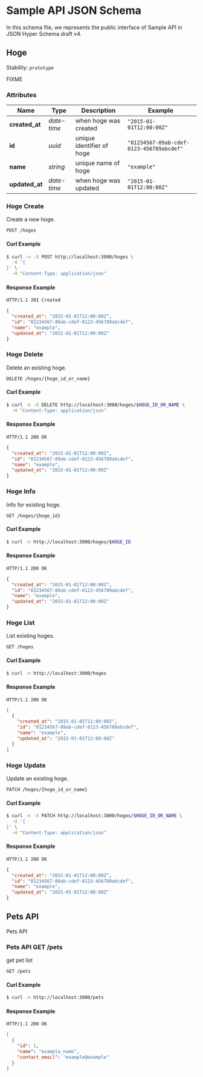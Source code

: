 # Sample API JSON Schema

In this schema file, we represents the public interface of Sample API in JSON Hyper Schema draft v4.

## <a name="resource-hoge">Hoge</a>

Stability: `prototype`

FIXME

### Attributes

| Name | Type | Description | Example |
| ------- | ------- | ------- | ------- |
| **created_at** | *date-time* | when hoge was created | `"2015-01-01T12:00:00Z"` |
| **id** | *uuid* | unique identifier of hoge | `"01234567-89ab-cdef-0123-456789abcdef"` |
| **name** | *string* | unique name of hoge | `"example"` |
| **updated_at** | *date-time* | when hoge was updated | `"2015-01-01T12:00:00Z"` |

### <a name="link-POST-hoge-/hoges">Hoge Create</a>

Create a new hoge.

```
POST /hoges
```


#### Curl Example

```bash
$ curl -n -X POST http://localhost:3000/hoges \
  -d '{
}' \
  -H "Content-Type: application/json"
```


#### Response Example

```
HTTP/1.1 201 Created
```

```json
{
  "created_at": "2015-01-01T12:00:00Z",
  "id": "01234567-89ab-cdef-0123-456789abcdef",
  "name": "example",
  "updated_at": "2015-01-01T12:00:00Z"
}
```

### <a name="link-DELETE-hoge-/hoges/{(%23%2Fdefinitions%2Fhoge%2Fdefinitions%2Fidentity)}">Hoge Delete</a>

Delete an existing hoge.

```
DELETE /hoges/{hoge_id_or_name}
```


#### Curl Example

```bash
$ curl -n -X DELETE http://localhost:3000/hoges/$HOGE_ID_OR_NAME \
  -H "Content-Type: application/json"
```


#### Response Example

```
HTTP/1.1 200 OK
```

```json
{
  "created_at": "2015-01-01T12:00:00Z",
  "id": "01234567-89ab-cdef-0123-456789abcdef",
  "name": "example",
  "updated_at": "2015-01-01T12:00:00Z"
}
```

### <a name="link-GET-hoge-/hoges/{(%23%2Fdefinitions%2Fhoge%2Fdefinitions%2Fid)}">Hoge Info</a>

Info for existing hoge.

```
GET /hoges/{hoge_id}
```


#### Curl Example

```bash
$ curl -n http://localhost:3000/hoges/$HOGE_ID
```


#### Response Example

```
HTTP/1.1 200 OK
```

```json
{
  "created_at": "2015-01-01T12:00:00Z",
  "id": "01234567-89ab-cdef-0123-456789abcdef",
  "name": "example",
  "updated_at": "2015-01-01T12:00:00Z"
}
```

### <a name="link-GET-hoge-/hoges">Hoge List</a>

List existing hoges.

```
GET /hoges
```


#### Curl Example

```bash
$ curl -n http://localhost:3000/hoges
```


#### Response Example

```
HTTP/1.1 200 OK
```

```json
[
  {
    "created_at": "2015-01-01T12:00:00Z",
    "id": "01234567-89ab-cdef-0123-456789abcdef",
    "name": "example",
    "updated_at": "2015-01-01T12:00:00Z"
  }
]
```

### <a name="link-PATCH-hoge-/hoges/{(%23%2Fdefinitions%2Fhoge%2Fdefinitions%2Fidentity)}">Hoge Update</a>

Update an existing hoge.

```
PATCH /hoges/{hoge_id_or_name}
```


#### Curl Example

```bash
$ curl -n -X PATCH http://localhost:3000/hoges/$HOGE_ID_OR_NAME \
  -d '{
}' \
  -H "Content-Type: application/json"
```


#### Response Example

```
HTTP/1.1 200 OK
```

```json
{
  "created_at": "2015-01-01T12:00:00Z",
  "id": "01234567-89ab-cdef-0123-456789abcdef",
  "name": "example",
  "updated_at": "2015-01-01T12:00:00Z"
}
```


## <a name="resource-pet">Pets API</a>


Pets API

### <a name="link-GET-pet-/pets">Pets API GET /pets</a>

get pet list

```
GET /pets
```


#### Curl Example

```bash
$ curl -n http://localhost:3000/pets
```


#### Response Example

```
HTTP/1.1 200 OK
```

```json
[
  {
    "id": 1,
    "name": "example_name",
    "contact_email": "example@example"
  }
]
```


